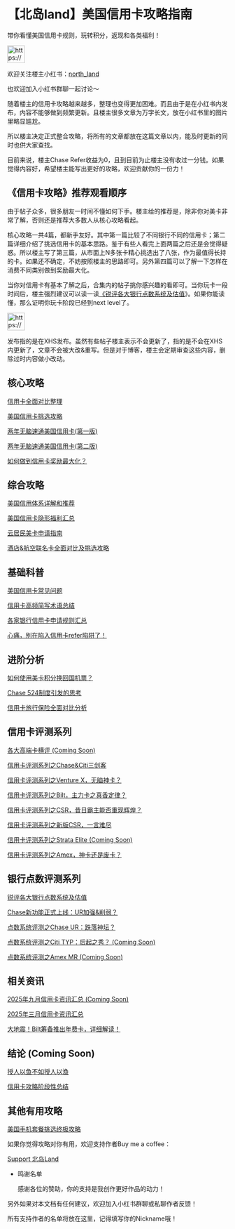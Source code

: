 # 【北岛land】美国信用卡攻略指南

带你看懂美国信用卡规则，玩转积分，返现和各类福利！

<aside>
<img src="https://www.notion.so/icons/megaphone_blue.svg" alt="https://www.notion.so/icons/megaphone_blue.svg" width="40px" />

欢迎关注楼主小红书：[north_land](https://www.xiaohongshu.com/user/profile/63a154e70000000027029d45?xsec_token=YBJydQJMv9ciWJw4VWug7WR4PCw6FDInIxCXIC48ck5Pw%3D&xsec_source=app_share&xhsshare=CopyLink&appuid=60b08b1f000000000100a574&apptime=1752963706&share_id=429cd4270ddd437099dc06398afef653&share_channel=copy_link)

也欢迎加入小红书群聊一起讨论～

</aside>

随着楼主的信用卡攻略越来越多，整理也变得更加困难。而且由于是在小红书内发布，内容不能够做到频繁更新。且楼主很多文章为万字长文，放在小红书里的图片里略显尴尬。

所以楼主决定正式整合攻略，将所有的文章都放在这篇文章以内，能及时更新的同时也供大家查找。

目前来说，楼主Chase Refer收益为0，且到目前为止楼主没有收过一分钱。如果觉得内容好，希望楼主能写出更好的攻略，欢迎贡献你的一份力！

## 《信用卡攻略》推荐观看顺序

由于帖子众多，很多朋友一时间不懂如何下手。楼主给的推荐是，除非你对美卡非常了解，否则还是推荐大多数人从核心攻略看起。

核心攻略一共4篇，都新手友好。其中第一篇比较了不同银行不同的信用卡；第二篇详细介绍了挑选信用卡的基本思路。鉴于有些人看完上面两篇之后还是会觉得疑惑。所以楼主写了第三篇，从市面上N多张卡精心挑选出了八张，作为最值得长持的卡。如果还不确定，不妨按照楼主的思路即可。另外第四篇可以了解一下怎样在消费不同类别做到奖励最大化。

当你对信用卡有基本了解之后，合集内的帖子挑你感兴趣的看即可。当你玩卡一段时间后，楼主强烈建议可以读一读[《锐评各大银行点数系统及估值](%E9%94%90%E8%AF%84%E5%90%84%E5%A4%A7%E9%93%B6%E8%A1%8C%E7%82%B9%E6%95%B0%E7%B3%BB%E7%BB%9F%E5%8F%8A%E4%BC%B0%E5%80%BC%2023564738a3cc806bbe77d640201fc86f.md)》。如果你能读懂，那么证明你玩卡阶段已经到next level了。

<aside>
<img src="https://www.notion.so/icons/clipping_purple.svg" alt="https://www.notion.so/icons/clipping_purple.svg" width="40px" />

发布指的是在XHS发布。虽然有些帖子楼主表示不会更新了，指的是不会在XHS内更新了，文章不会被大改&重写。但是对于博客，楼主会定期审查这些内容，删除过时内容做小改动。

</aside>

## 核心攻略

[信用卡全面对比整理](%E4%BF%A1%E7%94%A8%E5%8D%A1%E5%85%A8%E9%9D%A2%E5%AF%B9%E6%AF%94%E6%95%B4%E7%90%86%2023564738a3cc8037b0a9e0502648c371.md)

[美国信用卡挑选攻略](%E7%BE%8E%E5%9B%BD%E4%BF%A1%E7%94%A8%E5%8D%A1%E6%8C%91%E9%80%89%E6%94%BB%E7%95%A5%2023564738a3cc8083bfecef270e6374a5.md)

[两年无脑速通美国信用卡(第一版)](%E4%B8%A4%E5%B9%B4%E6%97%A0%E8%84%91%E9%80%9F%E9%80%9A%E7%BE%8E%E5%9B%BD%E4%BF%A1%E7%94%A8%E5%8D%A1(%E7%AC%AC%E4%B8%80%E7%89%88)%2023564738a3cc80e389fae0781b819499.md)

[两年无脑速通美国信用卡(第二版)](%E4%B8%A4%E5%B9%B4%E6%97%A0%E8%84%91%E9%80%9F%E9%80%9A%E7%BE%8E%E5%9B%BD%E4%BF%A1%E7%94%A8%E5%8D%A1(%E7%AC%AC%E4%BA%8C%E7%89%88)%2023564738a3cc801ba285ee71100e633f.md)

[如何做到信用卡奖励最大化？](%E5%A6%82%E4%BD%95%E5%81%9A%E5%88%B0%E4%BF%A1%E7%94%A8%E5%8D%A1%E5%A5%96%E5%8A%B1%E6%9C%80%E5%A4%A7%E5%8C%96%EF%BC%9F%2023564738a3cc802b86b5f0e3f0e18771.md)

## 综合攻略

[美国信用体系详解和推荐](%E7%BE%8E%E5%9B%BD%E4%BF%A1%E7%94%A8%E4%BD%93%E7%B3%BB%E8%AF%A6%E8%A7%A3%E5%92%8C%E6%8E%A8%E8%8D%90%2023564738a3cc8031a1baf937cfcc2ea6.md)

[美国信用卡隐形福利汇总](%E7%BE%8E%E5%9B%BD%E4%BF%A1%E7%94%A8%E5%8D%A1%E9%9A%90%E5%BD%A2%E7%A6%8F%E5%88%A9%E6%B1%87%E6%80%BB%2023564738a3cc8040850ffdcb30522702.md)

[云居民美卡申请指南](%E4%BA%91%E5%B1%85%E6%B0%91%E7%BE%8E%E5%8D%A1%E7%94%B3%E8%AF%B7%E6%8C%87%E5%8D%97%2023564738a3cc8004a174fed7d84e5c56.md)

[酒店&航空联名卡全面对比及挑选攻略](%E9%85%92%E5%BA%97&%E8%88%AA%E7%A9%BA%E8%81%94%E5%90%8D%E5%8D%A1%E5%85%A8%E9%9D%A2%E5%AF%B9%E6%AF%94%E5%8F%8A%E6%8C%91%E9%80%89%E6%94%BB%E7%95%A5%2023564738a3cc800fac78d994f7cc22aa.md)

## 基础科普

[美国信用卡常见问题](%E7%BE%8E%E5%9B%BD%E4%BF%A1%E7%94%A8%E5%8D%A1%E5%B8%B8%E8%A7%81%E9%97%AE%E9%A2%98%2023564738a3cc80448667d9d46ae18f37.md)

[信用卡高频简写术语总结](%E4%BF%A1%E7%94%A8%E5%8D%A1%E9%AB%98%E9%A2%91%E7%AE%80%E5%86%99%E6%9C%AF%E8%AF%AD%E6%80%BB%E7%BB%93%2023564738a3cc8009bbd9efdbeb609e1a.md)

[各家银行信用卡申请规则汇总](%E5%90%84%E5%AE%B6%E9%93%B6%E8%A1%8C%E4%BF%A1%E7%94%A8%E5%8D%A1%E7%94%B3%E8%AF%B7%E8%A7%84%E5%88%99%E6%B1%87%E6%80%BB%2023564738a3cc8055a3a8f42820ba27d1.md)

[心痛，别在陷入信用卡refer陷阱了！](%E5%BF%83%E7%97%9B%EF%BC%8C%E5%88%AB%E5%9C%A8%E9%99%B7%E5%85%A5%E4%BF%A1%E7%94%A8%E5%8D%A1refer%E9%99%B7%E9%98%B1%E4%BA%86%EF%BC%81%2023564738a3cc801bb300ca32302e16da.md)

## 进阶分析

[如何使用美卡积分换回国机票？](%E5%A6%82%E4%BD%95%E4%BD%BF%E7%94%A8%E7%BE%8E%E5%8D%A1%E7%A7%AF%E5%88%86%E6%8D%A2%E5%9B%9E%E5%9B%BD%E6%9C%BA%E7%A5%A8%EF%BC%9F%2023564738a3cc80c6b327c17bd810d1db.md)

[Chase 524制度引发的思考](Chase%20524%E5%88%B6%E5%BA%A6%E5%BC%95%E5%8F%91%E7%9A%84%E6%80%9D%E8%80%83%2023564738a3cc8072ab18daa501a0fd7d.md)

[信用卡旅行保险全面对比分析](%E4%BF%A1%E7%94%A8%E5%8D%A1%E6%97%85%E8%A1%8C%E4%BF%9D%E9%99%A9%E5%85%A8%E9%9D%A2%E5%AF%B9%E6%AF%94%E5%88%86%E6%9E%90%2023564738a3cc802c862cc7e6d7421c98.md)

## 信用卡评测系列

[各大高端卡横评 (Coming Soon)](%E5%90%84%E5%A4%A7%E9%AB%98%E7%AB%AF%E5%8D%A1%E6%A8%AA%E8%AF%84%20(Coming%20Soon)%2023564738a3cc80d6b8d3e2601c00726b.md)

[信用卡评测系列之Chase&Citi三剑客](%E4%BF%A1%E7%94%A8%E5%8D%A1%E8%AF%84%E6%B5%8B%E7%B3%BB%E5%88%97%E4%B9%8BChase&Citi%E4%B8%89%E5%89%91%E5%AE%A2%2023564738a3cc80009f93e09ebb4cde73.md)

[信用卡评测系列之Venture X，无脑神卡？](%E4%BF%A1%E7%94%A8%E5%8D%A1%E8%AF%84%E6%B5%8B%E7%B3%BB%E5%88%97%E4%B9%8BVenture%20X%EF%BC%8C%E6%97%A0%E8%84%91%E7%A5%9E%E5%8D%A1%EF%BC%9F%2023564738a3cc800ea70ee231989d6e9e.md)

[信用卡评测系列之Bilt，主力卡之真香定律？](%E4%BF%A1%E7%94%A8%E5%8D%A1%E8%AF%84%E6%B5%8B%E7%B3%BB%E5%88%97%E4%B9%8BBilt%EF%BC%8C%E4%B8%BB%E5%8A%9B%E5%8D%A1%E4%B9%8B%E7%9C%9F%E9%A6%99%E5%AE%9A%E5%BE%8B%EF%BC%9F%2023564738a3cc8010bf97daa1a42ebada.md)

[信用卡评测系列之CSR，昔日霸主能否重现辉煌？](%E4%BF%A1%E7%94%A8%E5%8D%A1%E8%AF%84%E6%B5%8B%E7%B3%BB%E5%88%97%E4%B9%8BCSR%EF%BC%8C%E6%98%94%E6%97%A5%E9%9C%B8%E4%B8%BB%E8%83%BD%E5%90%A6%E9%87%8D%E7%8E%B0%E8%BE%89%E7%85%8C%EF%BC%9F%2023564738a3cc8047b774dcb15ac33e44.md)

[信用卡评测系列之新版CSR，一言难尽](%E4%BF%A1%E7%94%A8%E5%8D%A1%E8%AF%84%E6%B5%8B%E7%B3%BB%E5%88%97%E4%B9%8B%E6%96%B0%E7%89%88CSR%EF%BC%8C%E4%B8%80%E8%A8%80%E9%9A%BE%E5%B0%BD%2023564738a3cc80d0a165f385d9f6836e.md)

[信用卡评测系列之Strata Elite (Coming Soon)](%E4%BF%A1%E7%94%A8%E5%8D%A1%E8%AF%84%E6%B5%8B%E7%B3%BB%E5%88%97%E4%B9%8BStrata%20Elite%20(Coming%20Soon)%2023764738a3cc80b985c0e708205821f4.md)

[信用卡评测系列之Amex，神卡还是废卡？](%E4%BF%A1%E7%94%A8%E5%8D%A1%E8%AF%84%E6%B5%8B%E7%B3%BB%E5%88%97%E4%B9%8BAmex%EF%BC%8C%E7%A5%9E%E5%8D%A1%E8%BF%98%E6%98%AF%E5%BA%9F%E5%8D%A1%EF%BC%9F%2023564738a3cc8080addaf69c3ecf6d9e.md)

## 银行点数评测系列

[锐评各大银行点数系统及估值](%E9%94%90%E8%AF%84%E5%90%84%E5%A4%A7%E9%93%B6%E8%A1%8C%E7%82%B9%E6%95%B0%E7%B3%BB%E7%BB%9F%E5%8F%8A%E4%BC%B0%E5%80%BC%2023564738a3cc806bbe77d640201fc86f.md)

[Chase新功能正式上线：UR加强&削弱？](Chase%E6%96%B0%E5%8A%9F%E8%83%BD%E6%AD%A3%E5%BC%8F%E4%B8%8A%E7%BA%BF%EF%BC%9AUR%E5%8A%A0%E5%BC%BA&%E5%89%8A%E5%BC%B1%EF%BC%9F%2023564738a3cc807bb711e949d0453a51.md)

[点数系统评测之Chase UR：跌落神坛？](%E7%82%B9%E6%95%B0%E7%B3%BB%E7%BB%9F%E8%AF%84%E6%B5%8B%E4%B9%8BChase%20UR%EF%BC%9A%E8%B7%8C%E8%90%BD%E7%A5%9E%E5%9D%9B%EF%BC%9F%2023564738a3cc8070ad3ce6c74119fd95.md)

[点数系统评测之Citi TYP：后起之秀？ (Coming Soon)](%E7%82%B9%E6%95%B0%E7%B3%BB%E7%BB%9F%E8%AF%84%E6%B5%8B%E4%B9%8BCiti%20TYP%EF%BC%9A%E5%90%8E%E8%B5%B7%E4%B9%8B%E7%A7%80%EF%BC%9F%20(Coming%20Soon)%2023564738a3cc8048bdbdf13a40e1ef58.md)

[点数系统评测之Amex MR (Coming Soon)](%E7%82%B9%E6%95%B0%E7%B3%BB%E7%BB%9F%E8%AF%84%E6%B5%8B%E4%B9%8BAmex%20MR%20(Coming%20Soon)%2023564738a3cc80c9be1cffa3d1067510.md)

## 相关资讯

[2025年九月信用卡资讯汇总 (Coming Soon)](2025%E5%B9%B4%E4%B9%9D%E6%9C%88%E4%BF%A1%E7%94%A8%E5%8D%A1%E8%B5%84%E8%AE%AF%E6%B1%87%E6%80%BB%20(Coming%20Soon)%2023564738a3cc80ae841dc601a3766655.md)

[2025年三月信用卡资讯汇总](2025%E5%B9%B4%E4%B8%89%E6%9C%88%E4%BF%A1%E7%94%A8%E5%8D%A1%E8%B5%84%E8%AE%AF%E6%B1%87%E6%80%BB%2023564738a3cc80fe895cc84aa9953764.md)

[大地震！Bilt筹备推出年费卡，详细解读！](%E5%A4%A7%E5%9C%B0%E9%9C%87%EF%BC%81Bilt%E7%AD%B9%E5%A4%87%E6%8E%A8%E5%87%BA%E5%B9%B4%E8%B4%B9%E5%8D%A1%EF%BC%8C%E8%AF%A6%E7%BB%86%E8%A7%A3%E8%AF%BB%EF%BC%81%2023564738a3cc8085b95ec9fa1add5b77.md)

## 结论 (Coming Soon)

[授人以鱼不如授人以渔](%E6%8E%88%E4%BA%BA%E4%BB%A5%E9%B1%BC%E4%B8%8D%E5%A6%82%E6%8E%88%E4%BA%BA%E4%BB%A5%E6%B8%94%2023564738a3cc80c6a73dfe533e3acfc2.md)

[信用卡攻略阶段性总结](%E4%BF%A1%E7%94%A8%E5%8D%A1%E6%94%BB%E7%95%A5%E9%98%B6%E6%AE%B5%E6%80%A7%E6%80%BB%E7%BB%93%2023564738a3cc80d696e9e0fbd2019b09.md)

## 其他有用攻略

[美国手机套餐挑选终极攻略](%E7%BE%8E%E5%9B%BD%E6%89%8B%E6%9C%BA%E5%A5%97%E9%A4%90%E6%8C%91%E9%80%89%E7%BB%88%E6%9E%81%E6%94%BB%E7%95%A5%2023664738a3cc8098a153ea152d95b3d6.md)

如果你觉得攻略对你有用，欢迎支持作者Buy me a coffee：

[Support 北岛Land](https://ko-fi.com/northland)

- 鸣谢名单
    
    感谢各位的赞助，你的支持是我创作更好作品的动力！
    

另外如果对本文档有任何建议，欢迎加入小红书群聊或私聊作者反馈！

所有支持作者的名单将放在这里，记得填写你的Nickname哦！
